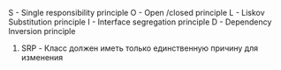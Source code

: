 S - Single responsibility principle
O - Open /closed principle
L - Liskov Substitution principle
I - Interface segregation principle
D - Dependency Inversion principle

1) SRP - Класс должен иметь только единственную причину для изменения